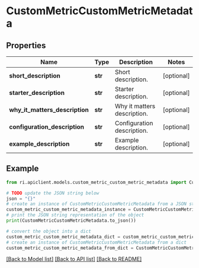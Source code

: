 # CustomMetricCustomMetricMetadata


## Properties

Name | Type | Description | Notes
------------ | ------------- | ------------- | -------------
**short_description** | **str** | Short description. | [optional] 
**starter_description** | **str** | Starter description. | [optional] 
**why_it_matters_description** | **str** | Why it matters description. | [optional] 
**configuration_description** | **str** | Configuration description. | [optional] 
**example_description** | **str** | Example description. | [optional] 

## Example

```python
from ri.apiclient.models.custom_metric_custom_metric_metadata import CustomMetricCustomMetricMetadata

# TODO update the JSON string below
json = "{}"
# create an instance of CustomMetricCustomMetricMetadata from a JSON string
custom_metric_custom_metric_metadata_instance = CustomMetricCustomMetricMetadata.from_json(json)
# print the JSON string representation of the object
print(CustomMetricCustomMetricMetadata.to_json())

# convert the object into a dict
custom_metric_custom_metric_metadata_dict = custom_metric_custom_metric_metadata_instance.to_dict()
# create an instance of CustomMetricCustomMetricMetadata from a dict
custom_metric_custom_metric_metadata_from_dict = CustomMetricCustomMetricMetadata.from_dict(custom_metric_custom_metric_metadata_dict)
```
[[Back to Model list]](../README.md#documentation-for-models) [[Back to API list]](../README.md#documentation-for-api-endpoints) [[Back to README]](../README.md)

